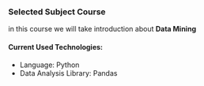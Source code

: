 ### Selected Subject Course

in this course we will take introduction about **Data Mining**


#### Current Used Technologies:

- Language: Python
- Data Analysis Library: Pandas


